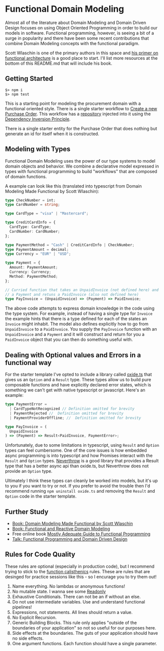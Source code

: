 # Functional Domain Modeling

Almost all of the literature about Domain Modeling and Domain Driven Design focuses on using Object Oriented Programming in order to build our models in software. Functional programming, however, is seeing a bit of a surge in popularity and there have been some recent contributions that combine Domain Modeling concepts with the functional paradigm.

Scott Wlaschin is one of the primary authors in this space and [his primer on functional architecture](https://increment.com/software-architecture/primer-on-functional-architecture/) is a good place to start. I'll list more resources at the bottom of this README.md that will include his book.

## Getting Started

```
$> npm i
$> npm test
```

This is a starting point for modeling the procurement domain with a functional oriented style. There is a single starter workflow to [Create a new Purchase Order](./src//PurchaseOrders/workflows/Create-PO.ts). This workflow has a [repository](/pattern-library/repository.md) injected into it using the [Dependency Inversion Principle](/pattern-library/SOLID/Dependency-Inversion-Principle.md).

There is a single starter entity for the Purchase Order that does nothing but generate an id for itself when it is constructed.

## Modeling with Types

Functional Domain Modeling uses the power of our type systems to model domain objects and behavior. We combine a declarative model expressed in types with functional programming to build "workflows" that are composed of domain functions.

A example can look like this (translated into typescript from Domain Modeling Made Functional by Scott Wlaschin):

```typescript
type CheckNumber = int;
type CardNumber = string;

type CardType = "visa" | "Mastercard";

type CreditCardInfo = {
  CardType: CardType;
  CardNumber: CardNumber;
};

type PaymentMethod = "Cash" | CreditCardInfo | CheckNumber;
type PaymentAmount = decimal;
type Currency = "EUR" | "USD";

type Payment = {
  Amount: PaymentAmount;
  Currency: Currency;
  Method: PaymentMethod;
};

// Curried function that takes an UnpaidInvoice (not defined here) and
// a Payment and retuns a PaidInvoice (also not defined here)
type PayInvoice = (UnpaidInvoice) => (Payment) => PaidInvoice;
```

The above code attempts to express domain knowledge in the code using the type system. For example, instead of having a single type for `Invoice` the example hints that there is a type defined for each of the states an `Invoice` might inhabit. The model also defines explicitly how to go from `UnpaidInvoice` to a `PaidInvoice`. You supply the `PayInvoice` function with an `UnpaidInvoice` and a `Payment` and it will construct and return for you a `PaidInvoice` object that you can then do something useful with.

## Dealing with Optional values and Errors in a functional way

For the starter template I've opted to include a library called [oxide.ts](https://github.com/traverse1984/oxide.ts) that gives us an `Option` and a `Result` type. These types allow us to build pure composable functions and have explicitly declared error states, which is something we can't get with native typescript or javascript. Here's an example:

```typescript
type PaymentError =
  | CardTypeNotRecognized // Definition omitted for brevity
  | PaymentRejected //  Definition omitted for brevity
  | PaymentProviderOffline; //  Definition omitted for brevity

type PayInvoice = (
  UnpaidInvoice
) => (Payment) => Result<PaidInvoice, PaymentError>;
```

Unfortunately, due to some limitations in typescript, using `Result` and `Option` types can feel cumbersome. One of the core issues is how embedded async programming is into typescript and how Promises interact with the `Result` and `Option` types. [Neverthrow](https://github.com/supermacro/neverthrow) is a good library that provides a Result type that has a better async api than oxide.ts, but Neverthrow does not provide an `Option` type.

Ultimately I think these types can cleanly be worked into models, but it's up to you if you want to try or not. If you prefer to avoid the trouble then I'd recommend running `npm uninstall oxide.ts` and removing the `Result` and `Option` code in the starter template.

## Further Study

- [Book: Domain Modeling Made Functional by Scott Wlaschin](https://pragprog.com/titles/swdddf/domain-modeling-made-functional/)
- [Book: Functional and Reactive Domain Modeling](https://www.manning.com/books/functional-and-reactive-domain-modeling)
- Free online book [Mostly Adequate Guide to Functional Programming](https://mostly-adequate.gitbook.io/mostly-adequate-guide/)
- [Talk: Functional Programming and Domain Driven Design](https://www.youtube.com/watch?v=56j8kLMdkyQ)

## Rules for Code Quality

These rules are optional (especially in production code), but I recommend trying to stick to the [function calisthenics](https://www.codurance.com/publications/2017/10/12/functional-calisthenics) rules. These are rules that are desinged for practice sessions like this - so I encurage you to try them out!

1. Name everything. No lambdas or anonymous functions!
2. No mutable state. I wanna see some [Readonly](https://www.typescriptlang.org/docs/handbook/utility-types.html#readonlytype)
3. Exhaustive Conditionals. There can not be an if without an else.
4. Do not use intermediate variables. Use and understand functional pipelines!
5. Expressions, not statements. All lines should return a value.
6. No Explicit Recursion.
7. Generic Building Blocks. This rule only applies "outside of the boundaries of your application" so not so useful for our purposes here.
8. Side effects at the boundaries. The guts of your application should have no side effects.
9. One argument functions. Each function should have a single parameter.
